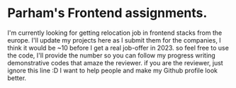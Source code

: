 # Parham's Frontend assignments.
I'm currently looking for getting relocation job in frontend stacks from the europe.
I'll update my projects here as I submit them for the companies, I think it would be ~10 before I get a real job-offer in 2023.
so feel free to use the code, I'll provide the number so you can follow my progress writing demonstrative codes that amaze the reviewer.
if you are the reviewer, just ignore this line :D I want to help people and make my Github profile look better.
